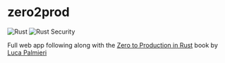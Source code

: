 # zero2prod
![Rust](https://github.com/etsea117/zero2prod/actions/workflows/general.yml/badge.svg)
![Rust Security](https://github.com/etsea117/zero2prod/actions/workflows/audit-on-push.yml/badge.svg)

Full web app following along with the [Zero to Production in Rust](https://algoluca.gumroad.com/l/zero2prod) book by [Luca Palmieri](https://www.lpalmieri.com/)
